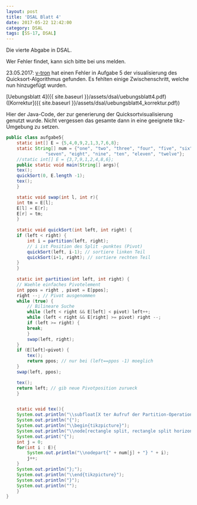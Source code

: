 ```yaml
---
layout: post
title: 'DSAL Blatt 4'
date: 2017-05-22 12:42:00
category: DSAL
tags: [SS-17, DSAL]
---
```


Die vierte Abgabe in DSAL.

Wer Fehler findet, kann sich bitte bei uns melden.

23.05.2017: [v-tron](https://github.com/v-tron) hat einen
Fehler in Aufgabe 5 der visualisierung des
Quicksort-Algorithmus gefunden. Es fehlten einige
Zwischenschritt, welche nun hinzugefügt wurden.

[Uebungsblatt 4]({{ site.baseurl }}/assets/dsal/uebungsblatt4.pdf)([Korrektur]({{ site.baseurl }}/assets/dsal/uebungsblatt4_korrektur.pdf))

<!--more-->
Hier der Java-Code, der zur generierung der Quicksortvisualisierung
genutzt wurde. Nicht vergessen das gesamte dann in eine geeignete
tikz-Umgebung zu setzen.

```Java
public class aufgabe5{
    static int[] E = {5,4,0,9,2,1,3,7,6,8};
    static String[] num = {"one", "two", "three", "four", "five", "six",
			   "seven", "eight", "nine", "ten", "eleven", "twelve"};
    //static int[] E = {3,7,9,1,2,4,8,6};
    public static void main(String[] args){
	tex();
	quickSort(0, E.length -1);	
	tex();	
    }

    static void swap(int l, int r){
	int tm = E[l];
	E[l] = E[r];
	E[r] = tm;
    }
    
    static void quickSort(int left, int right) {
	if (left < right) {
	    int i = partition(left, right);
	    // i ist Position des Split -punktes (Pivot)
	    quickSort(left, i-1); // sortiere linken Teil
	    quickSort(i+1, right); // sortiere rechten Teil
	}
    }
    
    static int partition(int left, int right) {
	// Waehle einfaches Pivotelement
	int ppos = right , pivot = E[ppos];
	right --; // Pivot ausgenommen
	while (true) {
	    // Bilineare Suche
	    while (left < right && E[left] < pivot) left++;
	    while (left < right && E[right] >= pivot) right --;
	    if (left >= right) {
		break;
	    }
	    swap(left, right);
	}
	if (E[left]<pivot) {
	    tex();
	    return ppos; // nur bei (left==ppos -1) moeglich
	}
	swap(left, ppos);

	tex();
	return left; // gib neue Pivotposition zurueck
    }


    static void tex(){
	System.out.println("\\subfloat[X ter Aufruf der Partition-Operation.]");
	System.out.println("{");
	System.out.println("\\begin{tikzpicture}");
	System.out.println("\\node[rectangle split, rectangle split horizontal,rectangle split parts=10,draw] at (0,1)");
	System.out.print("{");
	int j = 0;
	for(int i : E){
	    System.out.println("\\nodepart{" + num[j] + "} " + i);
	    j++;
	}
	System.out.println("};");
	System.out.println("\\end{tikzpicture}");
	System.out.println("}");
	System.out.println("");	
    }
}

```